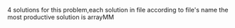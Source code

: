 4 solutions for this problem,each solution in file according to file's name
the most productive solution is arrayMM
